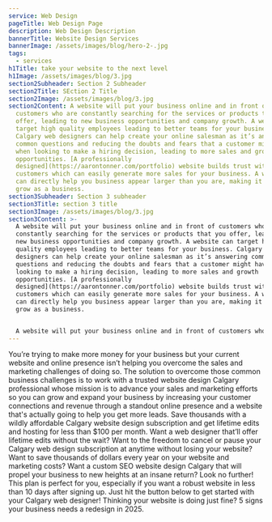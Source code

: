 ```yaml
---
service: Web Design
pageTitle: Web Design Page
description: Web Design Description
bannerTitle: Website Design Services
bannerImage: /assets/images/blog/hero-2-.jpg
tags:
  - services
h1Title: take your website to the next level
h1Image: /assets/images/blog/3.jpg
section2Subheader: Section 2 Subheader
section2Title: SEction 2 Title
section2Image: /assets/images/blog/3.jpg
section2Content: A website will put your business online and in front of
  customers who are constantly searching for the services or products that you
  offer, leading to new business opportunities and company growth. A website can
  target high quality employees leading to better teams for your business.
  Calgary web designers can help create your online salesman as it’s answering
  common questions and reducing the doubts and fears that a customer might have
  when looking to make a hiring decision, leading to more sales and growth
  opportunities. [A professionally
  designed](https://aarontonner.com/portfolio) website builds trust within your
  customers which can easily generate more sales for your business. A website
  can directly help you business appear larger than you are, making it easier to
  grow as a business.
section3Subheader: Section 3 subheader
section3Title: section 3 title
section3Image: /assets/images/blog/3.jpg
section3Content: >-
  A website will put your business online and in front of customers who are
  constantly searching for the services or products that you offer, leading to
  new business opportunities and company growth. A website can target high
  quality employees leading to better teams for your business. Calgary web
  designers can help create your online salesman as it’s answering common
  questions and reducing the doubts and fears that a customer might have when
  looking to make a hiring decision, leading to more sales and growth
  opportunities. [A professionally
  designed](https://aarontonner.com/portfolio) website builds trust within your
  customers which can easily generate more sales for your business. A website
  can directly help you business appear larger than you are, making it easier to
  grow as a business.


  A website will put your business online and in front of customers who are constantly searching for the services or products that you offer, leading to new business opportunities and company growth. A website can target high quality employees leading to better teams for your business. Calgary web designers can help create your online salesman as it’s answering common questions and reducing the doubts and fears that a customer might have when looking to make a hiring decision, leading to more sales and growth opportunities. [A professionally designed](<>) website builds trust within your customers which can easily generate more sales for your business. A website can directly help you business appear larger than you are, making it easier to grow as a business.
---
```

You’re trying to make more money for your business but your current website and online presence isn’t helping you overcome the sales and marketing challenges of doing so. The solution to overcome those common business challenges is to work with a trusted website design Calgary professional whose mission is to advance your sales and marketing efforts so you can grow and expand your business by increasing your customer connections and revenue through a standout online presence and a website that's actually going to help you get more leads. Save thousands with a wildly affordable Calgary website design subscription and get lifetime edits and hosting for less than $100 per month. Want a web designer that’ll offer lifetime edits without the wait? Want to the freedom to cancel or pause your Calgary web design subscription at anytime without losing your website? Want to save thousands of dollars every year on your website and marketing costs? Want a custom SEO website design Calgary that will propel your business to new heights at an insane return? Look no further! This plan is perfect for you, especially if you want a robust website in less than 10 days after signing up. Just hit the button below to get started with your Calgary web designer! Thinking your website is doing just fine? 5 signs your business needs a redesign in 2025.
